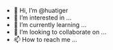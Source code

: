 - 👋 Hi, I’m @huatiger
- 👀 I’m interested in ...
- 🌱 I’m currently learning ...
- 💞️ I’m looking to collaborate on ...
- 📫 How to reach me ...

<!---
huatiger/huatiger is a ✨ special ✨ repository because its `README.md` (this file) appears on your GitHub profile.
You can click the Preview link to take a look at your changes.
--->
